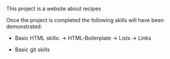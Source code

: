 This project is a website about recipes

Once the project is completed the following skills will have been demonstrated:

- Basic HTML skills:
    -> HTML-Boilerplate
    -> Lists
    -> Links
    
- Basic git skills
